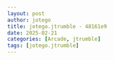 ```yaml
---
layout: post
author: jotego
title: jotego.jtrumble - 48161e9
date: 2025-02-21
categories: [Arcade, jtrumble]
tags: [jotego.jtrumble]
---
```


